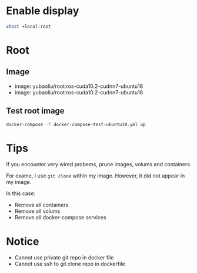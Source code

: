 

# Enable display

```sh
xhost +local:root
```

# Root

## Image

- image: yubaoliu/root:ros-cuda10.2-cudnn7-ubuntu18
- image: yubaoliu/root:ros-cuda10.2-cudnn7-ubuntu16

## Test root image

```sh
docker-compose -f docker-compose-test-ubuntu18.yml up
```

# Tips

If you encounter very wired probems, prune images, volums and containers.


For exame, I use ``git clone`` within my image. However, it did not appear in my image.


In this case:
- Remove all containers
- Remove all volums 
- Remove all docker-compose services


# Notice
- Cannot use private git repo in docker file
- Cannot use ssh to git clone repo in dockerfile


